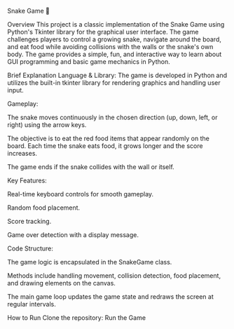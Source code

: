 Snake Game 🐍


Overview
This project is a classic implementation of the Snake Game using Python's Tkinter library for the graphical user interface. The game challenges players to control a growing snake, navigate around the board, and eat food while avoiding collisions with the walls or the snake's own body. The game provides a simple, fun, and interactive way to learn about GUI programming and basic game mechanics in Python.

Brief Explanation
Language & Library:
The game is developed in Python and utilizes the built-in tkinter library for rendering graphics and handling user input.

Gameplay:

The snake moves continuously in the chosen direction (up, down, left, or right) using the arrow keys.

The objective is to eat the red food items that appear randomly on the board. Each time the snake eats food, it grows longer and the score increases.

The game ends if the snake collides with the wall or itself.

Key Features:

Real-time keyboard controls for smooth gameplay.

Random food placement.

Score tracking.

Game over detection with a display message.

Code Structure:

The game logic is encapsulated in the SnakeGame class.

Methods include handling movement, collision detection, food placement, and drawing elements on the canvas.

The main game loop updates the game state and redraws the screen at regular intervals.

How to Run
Clone the repository:
Run the Game 
